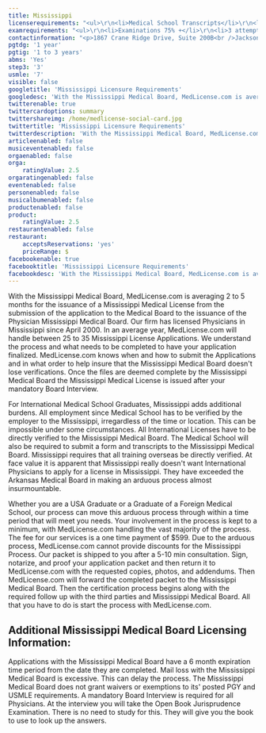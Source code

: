 ```yaml
---
title: Mississippi
licenserequirements: "<ul>\r\n<li>Medical School Transcripts</li>\r\n<li>Medical School Form</li>\r\n<li>Medical School Clinical Forms (if International)</li>\r\n<li>All Medical Licenses</li>\r\n<li>All Internships/Residency/Fellowships</li>\r\n<li>ECFMG CVS Report</li>\r\n<li>Fifth Pathway and ECFMG Exam Chart (if 5th Pathway)</li>\r\n<li>All State and National Exams (USMLE/FLEX/NBOME/NBME)</li>\r\n<li>NPDB-HIPDB Report</li>\r\n<li>AMA/AOA Profile</li>\r\n<li>Malpractice Insurance Verification</li>\r\n<li>All Employment / Privileges since Medical School</li>\r\n<li>2 Physician References</li>\r\n<li>Jurisprudence Exam at the Mississippi Medical Board</li>\r\n<li>Personal Interview at the Mississippi Medical Board</li>\r\n<li>ABMS Certification</li>\r\n<li>FSMB Disciplinary Background Check</li>\r\n<li>Military Service</li>\r\n</ul>"
examrequirements: "<ul>\r\n<li>Examinations 75% +</li>\r\n<li>3 attempt limit on all Steps of USMLE</li>\r\n<li>7 year limit- USMLE</li>\r\n<li>1 year PGY for USA Grads</li>\r\n<li>1-3 year PGY for International Grads</li>\r\n<li>10 year rule - SPEX required</li>\r\n<li>State Exam Accepted if Pre-1975</li>\r\n</ul>"
contactinformation: "<p>1867 Crane Ridge Drive, Suite 200B<br />Jackson, MS 39216<br />Phone: (601) 987-3079<br />Fax: (601) 987-4159</p>\r\n<p><a href=\"http://www.msbml.ms.gov\">http://www.msbml.ms.gov</a></p>"
pgtdg: '1 year'
pgtig: '1 to 3 years'
abms: 'Yes'
step3: '3'
usmle: '7'
visible: false
googletitle: 'Mississippi Licensure Requirements'
googledesc: 'With the Mississippi Medical Board, MedLicense.com is averaging 2 to 5 months for the issuance of a Mississippi Medical License from the submission of the application to the Medical Board to the issuance of the Physician Mississippi Medical Board. Our firm has licensed Physicians in Mississippi since April 2000.'
twitterenable: true
twittercardoptions: summary
twittershareimg: /home/medlicense-social-card.jpg
twittertitle: 'Mississippi Licensure Requirements'
twitterdescription: 'With the Mississippi Medical Board, MedLicense.com is averaging 2 to 5 months for the issuance of a Mississippi Medical License from the submission of the application to the Medical Board to the issuance of the Physician Mississippi Medical Board. Our firm has licensed Physicians in Mississippi since April 2000.'
articleenabled: false
musiceventenabled: false
orgaenabled: false
orga:
    ratingValue: 2.5
orgaratingenabled: false
eventenabled: false
personenabled: false
musicalbumenabled: false
productenabled: false
product:
    ratingValue: 2.5
restaurantenabled: false
restaurant:
    acceptsReservations: 'yes'
    priceRange: $
facebookenable: true
facebooktitle: 'Mississippi Licensure Requirements'
facebookdesc: 'With the Mississippi Medical Board, MedLicense.com is averaging 2 to 5 months for the issuance of a Mississippi Medical License from the submission of the application to the Medical Board to the issuance of the Physician Mississippi Medical Board. Our firm has licensed Physicians in Mississippi since April 2000.'
---
```


<p>With the Mississippi Medical Board, MedLicense.com is averaging 2 to 5 months for the issuance of a Mississippi Medical License from the submission of the application to the Medical Board to the issuance of the Physician Mississippi Medical Board. Our firm has licensed Physicians in Mississippi since April 2000. In an average year, MedLicense.com will handle between 25 to 35 Mississippi License Applications. We understand the process and what needs to be completed to have your application finalized. MedLicense.com knows when and how to submit the Applications and in what order to help insure that the Mississippi Medical Board doesn't lose verifications. Once the files are deemed complete by the Mississippi Medical Board the Mississippi Medical License is issued after your mandatory Board Interview.</p>
<p>For International Medical School Graduates, Mississippi adds additional burdens. All employment since Medical School has to be verified by the employer to the Mississippi, irregardless of the time or location. This can be impossible under some circumstances. All International Licenses have to be directly verified to the Mississippi Medical Board. The Medical School will also be required to submit a form and transcripts to the Mississippi Medical Board. Mississippi requires that all training overseas be directly verified. At face value it is apparent that Mississippi really doesn't want International Physicians to apply for a license in Mississippi. They have exceeded the Arkansas Medical Board in making an arduous process almost insurmountable.</p>
<p>Whether you are a USA Graduate or a Graduate of a Foreign Medical School, our process can move this arduous process through within a time period that will meet you needs. Your involvement in the process is kept to a minimum, with MedLicense.com handling the vast majority of the process. The fee for our services is a one time payment of $599. Due to the arduous process, MedLicense.com cannot provide discounts for the Mississippi Process. Our packet is shipped to you after a 5-10 min consultation. Sign, notarize, and proof your application packet and then return it to MedLicense.com with the requested copies, photos, and addendums. Then MedLicense.com will forward the completed packet to the Mississippi Medical Board. Then the certification process begins along with the required follow up with the third parties and Mississippi Medical Board. All that you have to do is start the process with MedLicense.com.</p>
<h2 id="mcetoc_1ce999vd90">Additional Mississippi Medical Board Licensing Information:</h2>
<p>Applications with the Mississippi Medical Board have a 6 month expiration time period from the date they are completed. Mail loss with the Mississippi Medical Board is excessive. This can delay the process. The Mississippi Medical Board does not grant waivers or exemptions to its' posted PGY and USMLE requirements. A mandatory Board Interview is required for all Physicians. At the interview you will take the Open Book Jurisprudence Examination. There is no need to study for this. They will give you the book to use to look up the answers.</p>